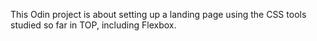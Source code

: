 This Odin project is about setting up a landing page using the CSS tools studied so far in TOP, including Flexbox.